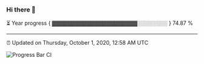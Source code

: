 ### Hi there 👋

⏳ Year progress { ▓▓▓▓▓▓▓▓▓▓▓▓▓▓▓▓▓▓▓▓▓▓░░░░░░░░ } 74.87 %

---

⏰ Updated on Thursday, October 1, 2020, 12:58 AM UTC

![Progress Bar CI](https://github.com/arthurbuhl/arthurbuhl/workflows/Progress%20Bar%20CI/badge.svg)
